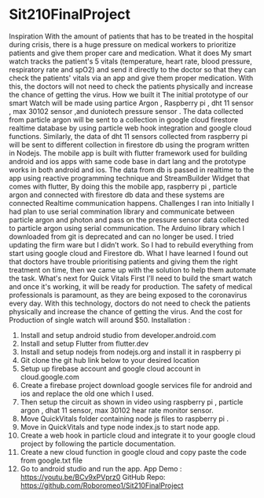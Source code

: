 # Sit210FinalProject

Inspiration
With the amount of patients that has to be treated in the hospital during crisis, there is a huge pressure on medical workers to prioritize patients and give them proper care and medication.
What it does
My smart watch tracks the patient's 5 vitals (temperature, heart rate, blood pressure, respiratory rate and spO2) and send it directly to the doctor so that they can check the patients' vitals via an app and give them proper medication. With this, the doctors will not need to check the patients physically and increase the chance of getting the virus.
How we built it
The initial prototype of our smart Watch will be made using partice Argon , Raspberry pi , dht 11 sensor , max 30102 sensor ,and duniotech pressure sensor . The data collected from particle argon will be sent to  a collection in google cloud firestore realtime database by using particle web hook integration and google cloud functions. Similarly, the data of dht 11 sensors collected from raspberry pi will be sent to different collection in firestore db using the program written in Nodejs. The mobile app is built with flutter framework used for building android and ios apps with same code base in dart lang and the prototype works in both android and ios. The data from db is passed in realtime to the app using reactive programming technique and StreamBuilder Widget that comes with flutter, By doing this the mobile app, raspberry pi , particle argon and connected with firestore db data and these systems are connected Realtime communication happens.
Challenges I ran into
Initially I had plan to use serial commination library and communicate between particle argon and photon and pass on the pressure sensor data collected to particle argon using serial communication. The Arduino library which I downloaded from git is deprecated and can no longer be used. I tried updating the firm ware but I didn’t work. So I had to rebuild everything from start using google cloud and Firestore db. 
What I have learned
I found out that doctors have trouble prioritising patients and giving them the right treatment on time, then we came up with the solution to help them automate the task.
What's next for Quick Vitals
First I’ll  need to build the smart watch and once it's working, it will be ready for production.
The safety of medical professionals is paramount, as they are being exposed to the coronavirus every day. With this technology, doctors do not need to check the patients physically and increase the chance of getting the virus. And the cost for Production of single watch will around $50.
Installation :
1.	Install and setup android studio from developer.android.com
2.	Install and setup Flutter from flutter.dev 
3.	Install and setup nodejs from nodejs.org and install it in raspberry pi 
4.	Git clone the git hub link below to your desired location 
5.	Setup up firebase account and google cloud account in cloud.google.com
6.	Create a firebase project download google services file for android and ios and replace the old one which I used. 
7.	Then setup the circuit as shown in video using raspberry pi , particle argon , dhat 11 sensor, max 30102 hear rate monitor sensor. 
8.	Move QuickVitals folder containing node js files to raspberry pi . 
9.	Move in QuickVitals and type node index.js to start node app. 
10.	Create a web hook in particle cloud and integrate it to your google cloud project by following the particle documentation. 
11.	Create a new cloud function in google cloud and copy paste the code from google.txt file 
12.	Go to android studio and run the app.
App Demo :
https://youtu.be/BCv9xPVprz0
GitHub Repo:
https://github.com/Roboromeo1/Sit210FinalProject

